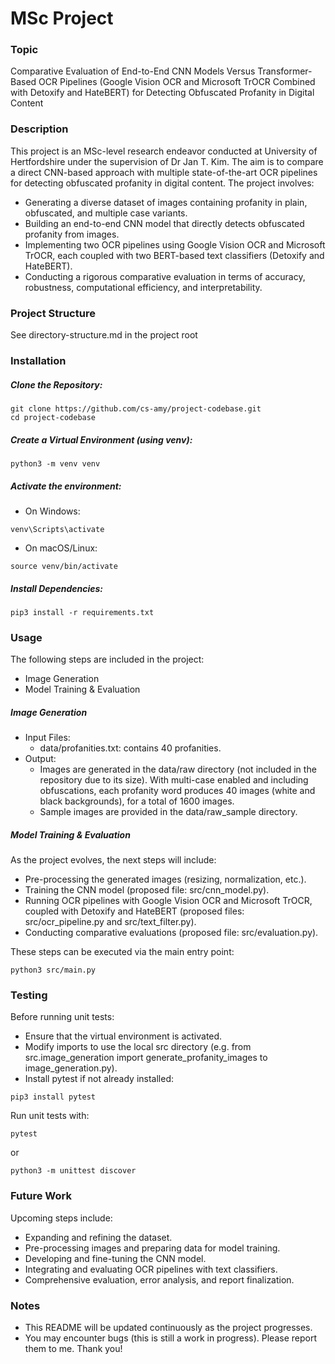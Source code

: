 # MSc Project 

### Topic
Comparative Evaluation of End-to-End CNN Models Versus Transformer-Based OCR Pipelines (Google Vision OCR and Microsoft TrOCR Combined with Detoxify and HateBERT) for Detecting Obfuscated Profanity in Digital Content

### Description
This project is an MSc-level research endeavor conducted at University of Hertfordshire under the supervision of Dr Jan T. Kim. The aim is to compare a direct CNN-based approach with multiple state-of-the-art OCR pipelines for detecting obfuscated profanity in digital content. The project involves:
- Generating a diverse dataset of images containing profanity in plain, obfuscated, and multiple case variants.
- Building an end-to-end CNN model that directly detects obfuscated profanity from images.
- Implementing two OCR pipelines using Google Vision OCR and Microsoft TrOCR, each coupled with two BERT-based text classifiers (Detoxify and HateBERT).
- Conducting a rigorous comparative evaluation in terms of accuracy, robustness, computational efficiency, and interpretability.

### Project Structure
See directory-structure.md in the project root

### Installation
##### Clone the Repository:
```
git clone https://github.com/cs-amy/project-codebase.git
cd project-codebase
```

##### Create a Virtual Environment (using venv):
```
python3 -m venv venv
```

##### Activate the environment:
- On Windows:
```
venv\Scripts\activate
```

- On macOS/Linux:
```
source venv/bin/activate
```

##### Install Dependencies:
```
pip3 install -r requirements.txt
```

### Usage
The following steps are included in the project:
- Image Generation
- Model Training & Evaluation

##### Image Generation
- Input Files:
    - data/profanities.txt: contains 40 profanities.
- Output:
    - Images are generated in the data/raw directory (not included in the repository due to its size). With multi-case enabled and including obfuscations, each profanity word produces 40 images (white and black backgrounds), for a total of 1600 images.
    - Sample images are provided in the data/raw_sample directory.

##### Model Training & Evaluation
As the project evolves, the next steps will include:
- Pre-processing the generated images (resizing, normalization, etc.).
- Training the CNN model (proposed file: src/cnn_model.py).
- Running OCR pipelines with Google Vision OCR and Microsoft TrOCR, coupled with Detoxify and HateBERT (proposed files: src/ocr_pipeline.py and src/text_filter.py).
- Conducting comparative evaluations (proposed file: src/evaluation.py).

These steps can be executed via the main entry point:
```
python3 src/main.py
```

### Testing
Before running unit tests: 
- Ensure that the virtual environment is activated.
- Modify imports to use the local src directory (e.g. from src.image_generation import generate_profanity_images to image_generation.py).
- Install pytest if not already installed:
```
pip3 install pytest
```

Run unit tests with:
```
pytest
```
or
```
python3 -m unittest discover
```

### Future Work
Upcoming steps include:
- Expanding and refining the dataset.
- Pre-processing images and preparing data for model training.
- Developing and fine-tuning the CNN model.
- Integrating and evaluating OCR pipelines with text classifiers.
- Comprehensive evaluation, error analysis, and report finalization.

### Notes
- This README will be updated continuously as the project progresses.
- You may encounter bugs (this is still a work in progress). Please report them to me. Thank you!
